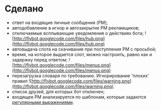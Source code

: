 # Сделано #

  * ответ на входящие личные сообщения (PM);
  * автодобавление в игнор и автозакрытие PM рекламщиков;
  * отключаемые всплывающие уведомления о действиях бота;
![http://flybot.googlecode.com/files/hub.png](http://flybot.googlecode.com/files/hub.png)
  * автовыдача слота на скачивание при поступления PM с просьбой;
  * время, на которое выдается слот, можно настроить, равно как и задержку перед ответом;
![http://flybot.googlecode.com/files/menus.png](http://flybot.googlecode.com/files/menus.png)
  * перезагрузка словаря по требованию. Игнорирование 'плохих' правил
![http://flybot.googlecode.com/files/warning.png](http://flybot.googlecode.com/files/warning.png)
  * список друзей, для которых бот отключен;
  * входящее PM анализируется по шаблонам, которые задаются [регулярными выражениями](http://ru.wikipedia.org/wiki/%D0%A0%D0%B5%D0%B3%D1%83%D0%BB%D1%8F%D1%80%D0%BD%D1%8B%D0%B5_%D0%B2%D1%8B%D1%80%D0%B0%D0%B6%D0%B5%D0%BD%D0%B8%D1%8F).